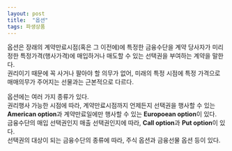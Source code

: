 ```yaml
---
layout: post
title:  "옵션"
tags: 파생상품 
---
```


<p>
  옵션은 장래의 계약만료시점(혹은 그 이전에)에 특정한 금융수단을 계약 당사자가 미리 정한 특정가격(행사가격)에 매입하거나 매도할 수 있는 선택권을 부여하는 계약을 말한다.<br>
  권리이기 때문에 꼭 사거나 팔아야 할 의무가 없어, 미래의 특정 시점에 특정 가격으로 매매의무가 주어지는 선물과는 근본적으로 다르다.
</p>
<p>
  옵션에는 여러 가지 종류가 있다.<br>
  권리행사 가능한 시점에 따라, 계약만료시점까지 언제든지 선택권을 행사할 수 있는 <strong>American option</strong>과 계약만료일에만 행사할 수 있는 <strong>Europoean option</strong>이 있다.<br>
  금융수단의 매입 선택권인지 매출 선택권인지에 따라, <strong>Call option</strong>과 <strong>Put option</strong>이 있다.<br>
  선택권의 대상이 되는 금융수단의 종류에 따라, 주식 옵션과 금융선물 옵션 등이 있다.
</p>
